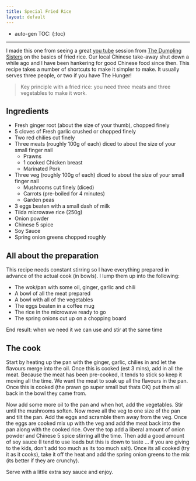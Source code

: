 ```yaml
---
title: Special Fried Rice
layout: default
---
```


* auto-gen TOC:
{:toc}

---

I made this one from seeing a great [you tube](https://www.youtube.com/watch?v=f_ZRhqkWHfU) session from [The Dumpling Sisters](https://thedumplingsisters.com/) on the basics of fried rice.  Our local Chinese take-away shut down a while ago and I have been hankering for good Chinese food since then.  This recipe takes a number of shortcuts to make it simpler to make.  It usually serves three people, or two if you have The Hunger!

> Key principle with a fried rice: you need three meats and three vegetables to make it work.

## Ingredients

 * Fresh ginger root (about the size of your thumb), chopped finely
 * 5 cloves of Fresh garlic crushed or chopped finely
 * Two red chilies cut finely
 * Three meats (roughly 100g of each) diced to about the size of your small finger nail
    * Prawns
    * 1 cooked Chicken breast
    * Marinated Pork
 * Three veg (roughly 100g of each) diced to about the size of your small finger nail
    * Mushrooms cut finely (diced)
    * Carrots (pre-boiled for 4 minutes)
    * Garden peas
 * 3 eggs beaten with a small dash of milk
 * Tilda microwave rice (250g)
 * Onion powder
 * Chinese 5 spice
 * Soy Sauce
 * Spring onion greens chopped roughly

## All about the preparation

This recipe needs constant stirring so I have everything prepared in advance of the actual cook (in bowls).  I lump them up into the following:

  * The wok/pan with some oil, ginger, garlic and chili
  * A bowl of all the meat prepared
  * A bowl with all of the vegetables
  * The eggs beaten in a coffee mug
  * The rice in the microwave ready to go
  * The spring onions cut up on a chopping board

End result: when we need it we can use and stir at the same time

## The cook

Start by heating up the pan with the ginger, garlic, chilies in and let the flavours merge into the oil.  Once this is cooked (est 3 mins), add in all the meat.  Because the meat has been pre-cooked, it tends to stick so keep it moving all the time.  We want the meat to soak up all the flavours in the pan.  Once this is cooked (the prawn go super small but thats OK) put them all back in the bowl they came from.

Now add some more oil to the pan and when hot, add the vegetables.  Stir until the mushrooms soften.  Now move all the veg to one size of the pan and tilt the pan.  Add the eggs and scramble them away from the veg.  Once the eggs are cooked mix up with the veg and add the meat back into the pan along with the cooked rice.  Over the top add a liberal amount of onion powder and Chinese 5 spice stirring all the time.  Then add a good amount of soy sauce (I tend to use loads but this is down to taste ... if you are giving to the kids, don't add too much as its too much salt).  Once its all cooked (try it as it cooks), take it off the heat and add the spring onion greens to the mix (its better if they are crunchy).

Serve with a little extra soy sauce and enjoy.
